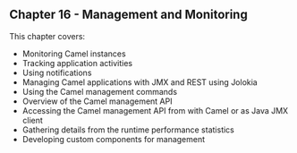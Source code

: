 Chapter 16 - Management and Monitoring
--------------------------------------

This chapter covers:

- Monitoring Camel instances
- Tracking application activities
- Using notifications
- Managing Camel applications with JMX and REST using Jolokia
- Using the Camel management commands
- Overview of the Camel management API
- Accessing the Camel management API from with Camel or as Java JMX client
- Gathering details from the runtime performance statistics
- Developing custom components for management
